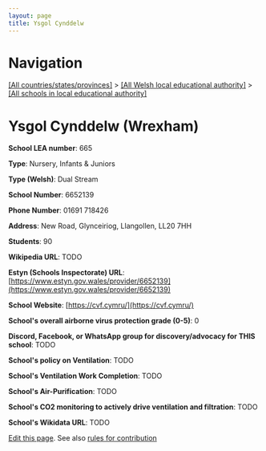 ```yaml
---
layout: page
title: Ysgol Cynddelw
---
```

# Navigation

[[All countries/states/provinces]](../../..) > [[All Welsh local educational authority]](../..) > [[All schools in local educational authority]](..)

# Ysgol Cynddelw (Wrexham)

**School LEA number**: 665

**Type**: Nursery, Infants & Juniors

**Type (Welsh)**: Dual Stream

**School Number**: 6652139

**Phone Number**: 01691 718426

**Address**: New Road, Glynceiriog, Llangollen, LL20 7HH

**Students**: 90

**Wikipedia URL**: TODO

**Estyn (Schools Inspectorate) URL**: [https://www.estyn.gov.wales/provider/6652139](https://www.estyn.gov.wales/provider/6652139)

**School Website**: [https://cvf.cymru/](https://cvf.cymru/)

**School's overall airborne virus protection grade (0-5)**: 0

**Discord, Facebook, or WhatsApp group for discovery/advocacy for THIS school**: TODO

**School's policy on Ventilation**: TODO

**School's Ventilation Work Completion**: TODO

**School's Air-Purification**: TODO

**School's CO2 monitoring to actively drive ventilation and filtration**: TODO

**School's Wikidata URL**: TODO




[Edit this page](https://github.com/VentilationProject/Wales/edit/prif/./Wrexham/Ysgol_Cynddelw.md). See also [rules for contribution](../../../contribution-rules/)